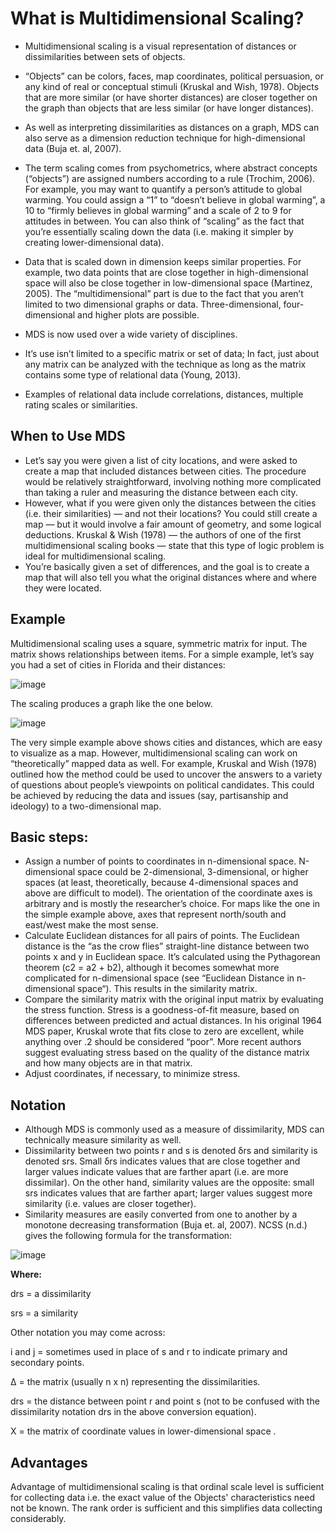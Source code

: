 # What is Multidimensional Scaling?
- Multidimensional scaling is a visual representation of distances or dissimilarities between sets of objects. 
- “Objects” can be colors, faces, map coordinates, political persuasion, or any kind of real or conceptual stimuli (Kruskal and Wish, 1978). Objects that are more similar (or have shorter distances) are closer together on the graph than objects that are less similar (or have longer distances). 
- As well as interpreting dissimilarities as distances on a graph, MDS can also serve as a dimension reduction technique for high-dimensional data (Buja et. al, 2007).


- The term scaling comes from psychometrics, where abstract concepts (“objects”) are assigned numbers according to a rule (Trochim, 2006). For example, you may want to quantify a person’s attitude to global warming. You could assign a “1” to “doesn’t believe in global warming”, a 10 to “firmly believes in global warming” and a scale of 2 to 9 for attitudes in between. You can also think of “scaling” as the fact that you’re essentially scaling down the data (i.e. making it simpler by creating lower-dimensional data).
- Data that is scaled down in dimension keeps similar properties. For example, two data points that are close together in high-dimensional space will also be close together in low-dimensional space (Martinez, 2005). The “multidimensional” part is due to the fact that you aren’t limited to two dimensional graphs or data. Three-dimensional, four-dimensional and higher plots are possible.

- MDS is now used over a wide variety of disciplines. 
- It’s use isn’t limited to a specific matrix or set of data; In fact, just about any matrix can be analyzed with the technique as long as the matrix contains some type of relational data (Young, 2013). 
- Examples of relational data include correlations, distances, multiple rating scales or similarities.

## When to Use MDS

- Let’s say you were given a list of city locations, and were asked to create a map that included distances between cities. The procedure would be relatively straightforward, involving nothing more complicated than taking a ruler and measuring the distance between each city. 
- However, what if you were given only the distances between the cities (i.e. their similarities) — and not their locations? You could still create a map — but it would involve a fair amount of geometry, and some logical deductions. Kruskal & Wish (1978) — the authors of one of the first multidimensional scaling books — state that this type of logic problem is ideal for multidimensional scaling. 
- You’re basically given a set of differences, and the goal is to create a map that will also tell you what the original distances where and where they were located.

## Example

Multidimensional scaling uses a square, symmetric matrix for input. The matrix shows relationships between items. For a simple example, let’s say you had a set of cities in Florida and their distances:

![image](https://user-images.githubusercontent.com/63282184/142963683-1709f2ba-a920-433d-8f67-aeaf33689666.png)

The scaling produces a graph like the one below.

![image](https://user-images.githubusercontent.com/63282184/142963709-44d687a5-3229-4edd-a836-bb58674ae65e.png)


The very simple example above shows cities and distances, which are easy to visualize as a map. However, multidimensional scaling can work on “theoretically” mapped data as well. For example, Kruskal and Wish (1978) outlined how the method could be used to uncover the answers to a variety of questions about people’s viewpoints on political candidates. This could be achieved by reducing the data and issues (say, partisanship and ideology) to a two-dimensional map.


## Basic steps:

- Assign a number of points to coordinates in n-dimensional space. N-dimensional space could be 2-dimensional, 3-dimensional, or higher spaces (at least, theoretically, because 4-dimensional spaces and above are difficult to model). The orientation of the coordinate axes is arbitrary and is mostly the researcher’s choice. For maps like the one in the simple example above, axes that represent north/south and east/west make the most sense.
- Calculate Euclidean distances for all pairs of points. The Euclidean distance is the “as the crow flies” straight-line distance between two points x and y in Euclidean space. It’s calculated using the Pythagorean theorem (c2 = a2 + b2), although it becomes somewhat more complicated for n-dimensional space (see “Euclidean Distance in n-dimensional space“). This results in the similarity matrix.
- Compare the similarity matrix with the original input matrix by evaluating the stress function. Stress is a goodness-of-fit measure, based on differences between predicted and actual distances. In his original 1964 MDS paper, Kruskal wrote that fits close to zero are excellent, while anything over .2 should be considered “poor”. More recent authors suggest evaluating stress based on the quality of the distance matrix and how many objects are in that matrix.
- Adjust coordinates, if necessary, to minimize stress.

## Notation

- Although MDS is commonly used as a measure of dissimilarity, MDS can technically measure similarity as well. 
- Dissimilarity between two points r and s is denoted δrs and similarity is denoted srs. Small δrs indicates values that are close together and larger values indicate values that are farther apart (i.e. are more dissimilar). On the other hand, similarity values are the opposite: small srs indicates values that are farther apart; larger values suggest more similarity (i.e. values are closer together). 
- Similarity measures are easily converted from one to another by a monotone decreasing transformation (Buja et. al, 2007). NCSS (n.d.) gives the following formula for the transformation:

![image](https://user-images.githubusercontent.com/63282184/142963945-a1561918-6c55-4d1e-9ad8-94c7117f4bfe.png)


**Where:**

drs = a dissimilarity

srs = a similarity

Other notation you may come across:

i and j = sometimes used in place of s and r to indicate primary and secondary points.

Δ = the matrix (usually n x n) representing the dissimilarities.

drs = the distance between point r and point s (not to be confused with the dissimilarity notation drs in the above conversion equation).

X = the matrix of coordinate values in lower-dimensional space .

## Advantages 

Advantage of multidimensional scaling is that ordinal scale level is sufficient for collecting data i.e. the exact value of the Objects' characteristics need not be known. The rank order is sufficient and this simplifies data collecting considerably.
